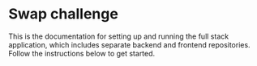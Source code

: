 # Swap challenge

This is the documentation for setting up and running the full stack application, which includes separate backend and frontend repositories. Follow the instructions below to get started.
